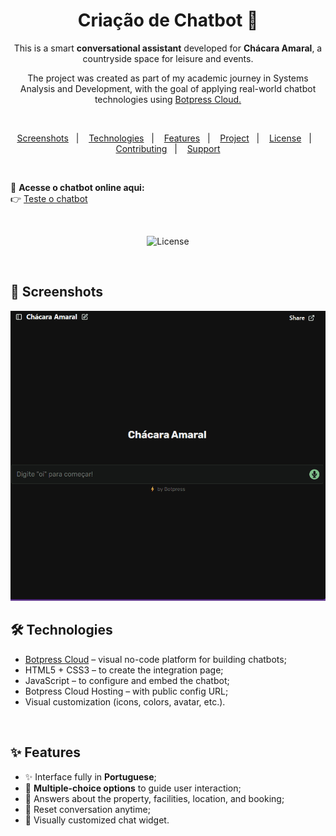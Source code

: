 <h1 align="center">Criação de Chatbot 💬</h1> 

<p align="center">
This is a smart <strong>conversational assistant</strong> developed for <strong>Chácara Amaral</strong>, a countryside space for leisure and events.  
</p>

<p align="center">
The project was created as part of my academic journey in Systems Analysis and Development, with the goal of applying real-world chatbot technologies using <a href="https://botpress.com/">Botpress Cloud.</a>
</p>

<br>

<p align="center">  
  <a href="#-screenshots">Screenshots</a>&nbsp;&nbsp;&nbsp;|&nbsp;&nbsp;&nbsp;
  <a href="#-technologies">Technologies</a>&nbsp;&nbsp;&nbsp;|&nbsp;&nbsp;&nbsp;
  <a href="#-features">Features</a>&nbsp;&nbsp;&nbsp;|&nbsp;&nbsp;&nbsp;
  <a href="#-project">Project</a>&nbsp;&nbsp;&nbsp;|&nbsp;&nbsp;&nbsp;
  <a href="#-license">License</a>&nbsp;&nbsp;&nbsp;|&nbsp;&nbsp;&nbsp;
  <a href="#-contributing">Contributing</a>&nbsp;&nbsp;&nbsp;|&nbsp;&nbsp;&nbsp;
  <a href="#support">Support</a>  
</p>

<br>

🔗 **Acesse o chatbot online aqui:**  
👉 [Teste o chatbot](https://cdn.botpress.cloud/webchat/v2.4/shareable.html?configUrl=https://files.bpcontent.cloud/2025/05/07/16/20250507161047-TIXN3XZ6.json)

<br>

<p align="center">
  <img alt="License" src="https://img.shields.io/static/v1?label=license&message=MIT&color=c920c9&labelColor=000000">
</p>

<br>

## 📸 Screenshots

<img src=".github/gif-do-projeto.gif" alt="Imagem do Projeto">

<br>

## 🛠 Technologies
- [Botpress Cloud](https://botpress.com/) – visual no-code platform for building chatbots;
- HTML5 + CSS3 – to create the integration page;
- JavaScript – to configure and embed the chatbot;
- Botpress Cloud Hosting – with public config URL;
- Visual customization (icons, colors, avatar, etc.).

<br>

## ✨ Features

- ✨ Interface fully in **Portuguese**;
- 🤖 **Multiple-choice options** to guide user interaction;
- 📍 Answers about the property, facilities, location, and booking;
- 🔄 Reset conversation anytime;
- 🎨 Visually customized chat widget.
  
<br>


